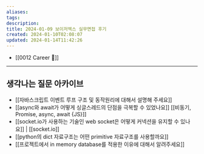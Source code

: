 ```yaml
---
aliases: 
tags: 
description:
title: 2024-01-09 보이저엑스 실무면접 후기
created: 2024-01-10T02:08:07
updated: 2024-01-14T11:42:26
---
```

- [[0012 Career 💼]]
---

## 생각나는 질문 아카이브

- [[자바스크립트 이벤트 루프 구조 및 동작원리에 대해서 설명해 주세요]]
- [[async와 await가 어떻게 싱글스레드의 단점을 극복할 수 있었나요]] [[비동기, Promise, async, await {JS}]]
- [[socket.io가 사용하는 기술인 web socket은 어떻게 커넥션을 유지할 수 있나요]] | [[socket.io]]
- [[python의 dict 자료구조는 어떤 primitive 자료구조를 사용할까요]]
- [[프로젝트에서 in memory database를 적용한 이유에 대해서 알려주세요]]
